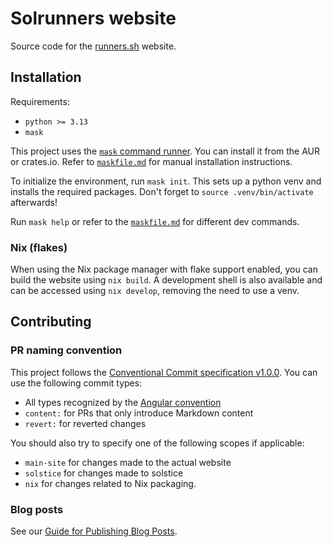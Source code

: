 # Solrunners website
Source code for the [runners.sh](https://runners.sh) website.

## Installation
Requirements:
- `python >= 3.13`
- `mask`

This project uses the [`mask` command runner](https://github.com/jacobdeichert/mask). You can install it from the AUR or crates.io. Refer to [`maskfile.md`](maskfile.md) for manual installation instructions.

To initialize the environment, run `mask init`. This sets up a python venv and installs the required packages. Don't forget to `source .venv/bin/activate` afterwards!

Run `mask help` or refer to the [`maskfile.md`](maskfile.md) for different dev commands.

### Nix (flakes)
When using the Nix package manager with flake support enabled, you can build the website using `nix build`. A development shell is also available and can be accessed using `nix develop`, removing the need to use a venv.

## Contributing

### PR naming convention
This project follows the [Conventional Commit specification v1.0.0](https://www.conventionalcommits.org/en/v1.0.0/). You can use the following commit types:
- All types recognized by the [Angular convention](https://github.com/angular/angular/blob/22b96b9/CONTRIBUTING.md#type)
- `content:` for PRs that only introduce Markdown content
- `revert:` for reverted changes

You should also try to specify one of the following scopes if applicable:
- `main-site` for changes made to the actual website
- `solstice` for changes made to solstice
- `nix` for changes related to Nix packaging.

### Blog posts
See our [Guide for Publishing Blog Posts](blog-posts-guide.md).
